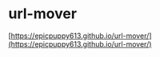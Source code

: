 # url-mover

[https://epicpuppy613.github.io/url-mover/](https://epicpuppy613.github.io/url-mover/)
